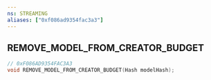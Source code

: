 ```yaml
---
ns: STREAMING
aliases: ["0xf086ad9354fac3a3"]
---
```

## REMOVE_MODEL_FROM_CREATOR_BUDGET

```c
// 0xF086AD9354FAC3A3
void REMOVE_MODEL_FROM_CREATOR_BUDGET(Hash modelHash);
```
